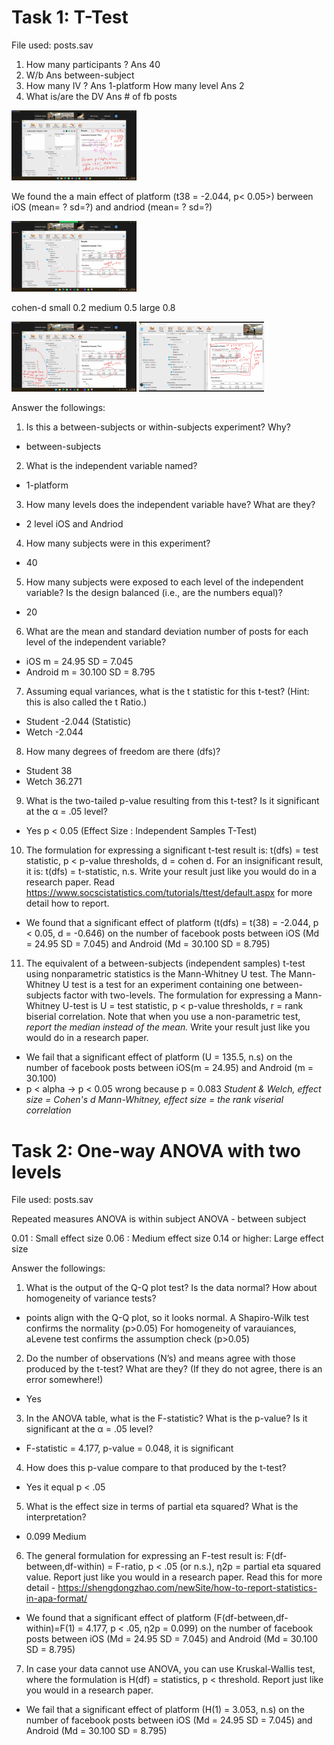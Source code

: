# Task 1: T-Test
File used: posts.sav

1. How many participants ? Ans 40
2. W/b Ans between-subject
3.  How many IV ? Ans 1-platform
    How many level Ans 2
4. What is/are the DV Ans # of fb posts

<img src = "./figures/01.jpg" width=200>

We found the a main effect of platform (t38 = -2.044, p< 0.05>)
berween iOS (mean= ? sd=?) and andriod  (mean= ? sd=?)

<img src = "./figures/02.jpg" width=200>

cohen-d small 0.2 medium 0.5 large 0.8

<img src = "./figures/03.jpg" width=200>

<img src = "./figures/04.jpg" width=200>

Answer the followings:
1. Is this a between-subjects or within-subjects experiment? Why?
- between-subjects
2. What is the independent variable named?
- 1-platform
3. How many levels does the independent variable have? What are they?
- 2 level iOS and Andriod
4. How many subjects were in this experiment?
- 40
5. How many subjects were exposed to each level of the independent variable? Is the design balanced (i.e., are the numbers equal)?
- 20
6. What are the mean and standard deviation number of posts for each level of the independent variable?
- iOS     m = 24.95  SD = 7.045
- Android m = 30.100 SD = 8.795
7. Assuming equal variances, what is the t statistic for this t-test? (Hint: this is also called the t Ratio.)
- Student -2.044 (Statistic)
- Wetch -2.044
8. How many degrees of freedom are there (dfs)?
- Student 38
- Wetch 36.271
9. What is the two-tailed p-value resulting from this t-test? Is it significant at the α = .05 level?  
- Yes p < 0.05 (Effect Size : Independent Samples T-Test)
10. The formulation for expressing a significant t-test result is: t(dfs) = test statistic, p < p-value thresholds,  d = cohen d.  For an insignificant result, it is: t(dfs) = t-statistic, n.s. Write your result just like you would do in a research paper.   Read https://www.socscistatistics.com/tutorials/ttest/default.aspx for more detail how to report.
-  We found that a significant effect of platform (t(dfs) = t(38) = -2.044, p < 0.05, d = -0.646) on the number of facebook posts between iOS (Md = 24.95  SD = 7.045) and Android (Md = 30.100 SD = 8.795)
11. The equivalent of a between-subjects (independent samples) t-test using nonparametric statistics is the Mann-Whitney U test. The Mann-Whitney U test is a test for an experiment containing one between-subjects factor with two-levels. The formulation for expressing a Mann-Whitney U-test is U = test statistic, p < p-value thresholds, r = rank biserial correlation. Note that when you use a non-parametric test, *report the median instead of the mean.*  Write your result just like you would do in a research paper. 
-  We fail that a significant effect of platform (U = 135.5, n.s) on the number of facebook posts between iOS(m = 24.95) and Android (m = 30.100)
- p < alpha -> p < 0.05 wrong because p = 0.083
*Student & Welch, effect size = Cohen's d*
*Mann-Whitney,    effect size = the rank viserial correlation*

# Task 2: One-way ANOVA with two levels
File used: posts.sav

Repeated measures ANOVA is within subject
ANOVA - between subject

0.01 : Small effect size
0.06 : Medium effect size
0.14 or higher: Large effect size

Answer the followings:
1. What is the output of the Q-Q plot test? Is the data normal?  How about homogeneity of variance tests?
- points align with the Q-Q plot, so it looks normal. A Shapiro-Wilk test confirms the normality (p>0.05) For homogeneity of varauiances, aLevene test confirms the assumption check (p>0.05)
2. Do the number of observations (N’s) and means agree with those produced by the t-test? What are they? (If they do not agree, there is an error somewhere!)
- Yes
3. In the ANOVA table, what is the F-statistic? What is the p-value? Is it significant at the α = .05 level?
- F-statistic = 4.177, p-value = 0.048, it is significant
4. How does this p-value compare to that produced by the t-test? 
- Yes it equal p < .05
5. What is the effect size in terms of partial eta squared?  What is the interpretation?
- 0.099 Medium
6. The general formulation for expressing an F-test result is: F(df-between,df-within) = F-ratio, p < .05 (or n.s.),  η2p = partial eta squared value. Report just like you would in a research paper. Read this for more detail - https://shengdongzhao.com/newSite/how-to-report-statistics-in-apa-format/
- We found that a significant effect of platform (F(df-between,df-within)=F(1) = 4.177, p < .05,  η2p = 0.099) on the number of facebook posts between iOS (Md = 24.95  SD = 7.045) and Android (Md = 30.100 SD = 8.795)
7. In case your data cannot use ANOVA, you can use Kruskal-Wallis test, where the formulation is H(df) = statistics, p < threshold.  Report just like you would in a research paper. 
- We fail that a significant effect of platform (H(1) = 3.053, n.s) on the number of facebook posts between iOS (Md = 24.95  SD = 7.045) and Android (Md = 30.100 SD = 8.795)